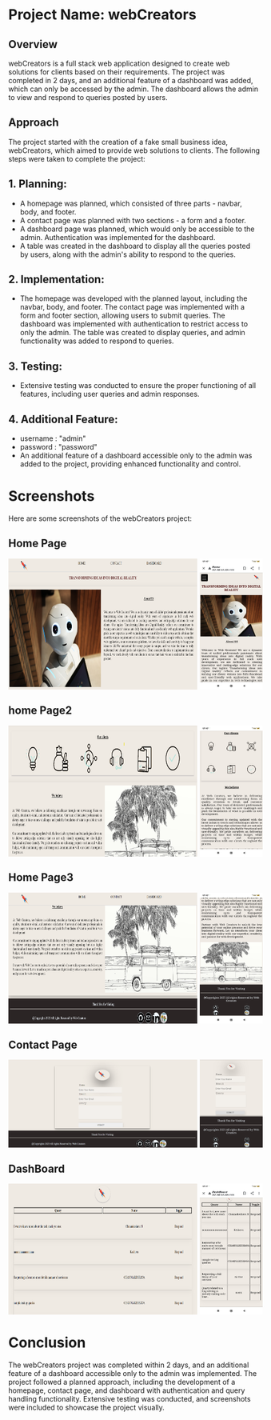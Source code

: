 
# Project Name: webCreators
## Overview
webCreators is a full stack web application designed to create web solutions for clients based on their requirements. The project was completed in 2 days, and an additional feature of a dashboard was added, which can only be accessed by the admin. The dashboard allows the admin to view and respond to queries posted by users.

## Approach
The project started with the creation of a fake small business idea, webCreators, which aimed to provide web solutions to clients. The following steps were taken to complete the project:

## 1. Planning:

+ A homepage was planned, which consisted of three parts - navbar, body, and footer.
+ A contact page was planned with two sections - a form and a footer.
+ A dashboard page was planned, which would only be accessible to the admin. Authentication was implemented for the dashboard.
+ A table was created in the dashboard to display all the queries posted by users, along with the admin's ability to respond to the queries.
## 2. Implementation:

+ The homepage was developed with the planned layout, including the navbar, body, and footer.
The contact page was implemented with a form and footer section, allowing users to submit queries.
The dashboard was implemented with authentication to restrict access to only the admin. The table was created to display queries, and admin functionality was added to respond to queries.
## 3. Testing:

+ Extensive testing was conducted to ensure the proper functioning of all features, including user queries and admin responses.
## 4. Additional Feature:

+  username : "admin"
+  password  : "password"
+ An additional feature of a dashboard accessible only to the admin was added to the project, providing enhanced functionality and control.

<!-- ![image](./ProjectScreenShots/mobileDashboard.jpg) -->
# Screenshots
Here are some screenshots of the webCreators project:
## Home Page
<div style="display:flex ; width:100% ; gap:1%" >
<img src="./ProjectScreenShots/InsaidHomepage1.png" width="75%"/>
<img src="./ProjectScreenShots/mobileHome1.jpg" width="25%"/>
</div>



## home Page2

<div style="display:flex ; width:100% ; gap:1%" >
<img src="./ProjectScreenShots/InsaidHomePage2.png" width="75%"/>
<img src="./ProjectScreenShots/mobilehome2.jpg" width="25%"/>
</div>

## Home Page3
<div style="display:flex ; width:100% ; gap:1%" >
<img src="./ProjectScreenShots/InsaidHomePage3.png" width="75%"/>
<img src="./ProjectScreenShots/mobilehome3.jpg" width="25%"/>
</div>

## Contact Page
<div style="display:flex ; width:100% ; gap:1%" >
<img src="./ProjectScreenShots/InsaidContactPage.png" width="75%"/>
<img src="./ProjectScreenShots/mobilecontact.jpg" width="25%"/>

</div>

## DashBoard
<div style="display:flex ; width:100% ; gap:1%" >
<img src="./ProjectScreenShots/InsaidDashboard.png" width="75%"/>
<img src="./ProjectScreenShots/mobileDashboard.jpg" width="25%"/>
</div>

# Conclusion
The webCreators project was completed within 2 days, and an additional feature of a dashboard accessible only to the admin was implemented. The project followed a planned approach, including the development of a homepage, contact page, and dashboard with authentication and query handling functionality. Extensive testing was conducted, and screenshots were included to showcase the project visually.
